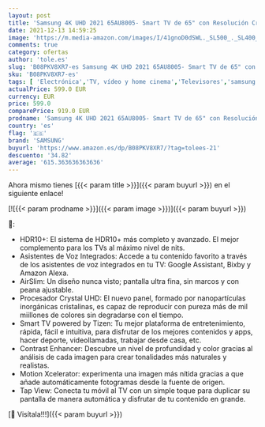 ```yaml
---
layout: post
title: 'Samsung 4K UHD 2021 65AU8005- Smart TV de 65" con Resolución Crystal UHD  Procesador Crystal UHD  HDR10+  Motion Xcelerator  Contrast Enhancer y Alexa Integrada'
date: 2021-12-13 14:59:25
image: 'https://m.media-amazon.com/images/I/41gnoD0dSWL._SL500_._SL400_.jpg'
comments: true
category: ofertas
author: 'tole.es'
slug: 'B08PKV8XR7-es Samsung 4K UHD 2021 65AU8005- Smart TV de 65" con...'
sku: 'B08PKV8XR7-es'
tags: [ 'Electrónica','TV, vídeo y home cinema','Televisores','samsung','smart','tv', ]
actualPrice: 599.0 EUR
currency: EUR
price: 599.0
comparePrice: 919.0 EUR
prodname: 'Samsung 4K UHD 2021 65AU8005- Smart TV de 65" con Resolución Crystal UHD  Procesador Crystal UHD  HDR10+  Motion Xcelerator  Contrast Enhancer y Alexa Integrada'
country: 'es'
flag: '🇪🇸'
brand: 'SAMSUNG'
buyurl: 'https://www.amazon.es/dp/B08PKV8XR7/?tag=tolees-21'
descuento: '34.82'
average: '615.363636363636'
---
```


Ahora mismo tienes [{{< param title >}}]({{< param buyurl >}}) en el siguiente enlace!

[![{{< param prodname >}}]({{< param image >}})]({{< param buyurl >}})

🔎:

- HDR10+: El sistema de HDR10+ más completo y avanzado. El mejor complemento para los TVs al máximo nivel de nits.
- Asistentes de Voz Integrados: Accede a tu contenido favorito a través de los asistentes de voz integrados en tu TV: Google Assistant, Bixby y Amazon Alexa.
- AirSlim: Un diseño nunca visto; pantalla ultra fina, sin marcos y con peana ajustable.
- Procesador Crystal UHD: El nuevo panel, formado por nanopartículas inorgánicas cristalinas, es capaz de reproducir con pureza más de mil miillones de colores sin degradarse con el tiempo.
- Smart TV powered by Tizen: Tu mejor plataforma de entretenimiento, rápida, fácil e intuitiva, para disfrutar de los mejores contenidos y apps, hacer deporte, videollamadas, trabajar desde casa, etc.
- Contrast Enhancer: Descubre un nivel de profundidad y color gracias al análisis de cada imagen para crear tonalidades más naturales y realistas.
- Motion Xcelerator: experimenta una imagen más nítida gracias a que añade automáticamente fotogramas desde la fuente de origen.
- Tap View: Conecta tu móvil al TV con un simple toque para duplicar su pantalla de manera automática y disfrutar de tu contenido en grande.

[🛒 Visítala!!!]({{< param buyurl >}})
